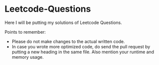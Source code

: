 # Leetcode-Questions

Here I will be putting my solutions of Leetcode Questions.

Points to remember:
- Please do not make changes to the actual written code.
- In case you wrote more optimized code, do send the pull request by putting a new heading in the same file. Also mention  your runtime and memory usage.
